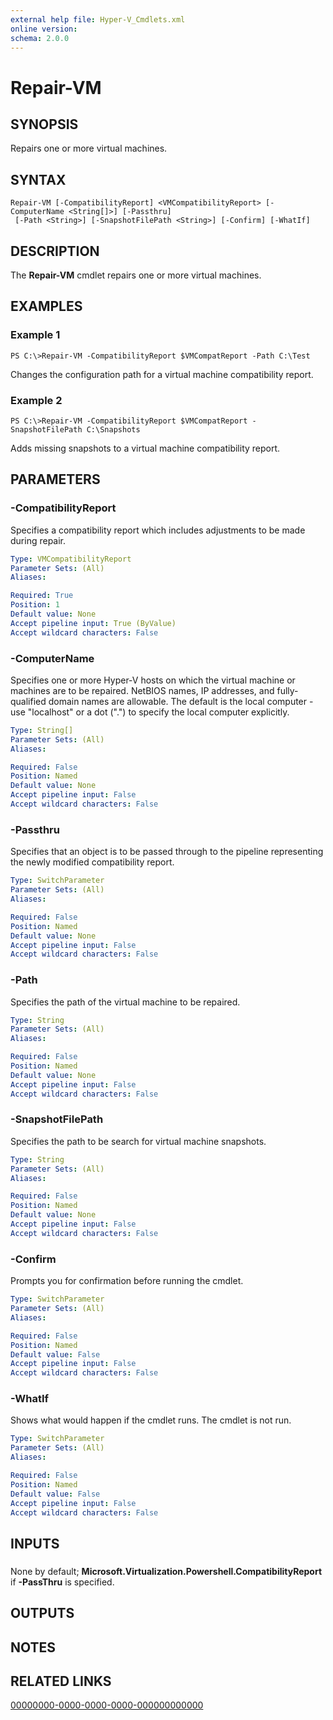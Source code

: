 ```yaml
---
external help file: Hyper-V_Cmdlets.xml
online version: 
schema: 2.0.0
---
```


# Repair-VM

## SYNOPSIS
Repairs one or more virtual machines.

## SYNTAX

```
Repair-VM [-CompatibilityReport] <VMCompatibilityReport> [-ComputerName <String[]>] [-Passthru]
 [-Path <String>] [-SnapshotFilePath <String>] [-Confirm] [-WhatIf]
```

## DESCRIPTION
The **Repair-VM** cmdlet repairs one or more virtual machines.

## EXAMPLES

### Example 1
```
PS C:\>Repair-VM -CompatibilityReport $VMCompatReport -Path C:\Test
```

Changes the configuration path for a virtual machine compatibility report.

### Example 2
```
PS C:\>Repair-VM -CompatibilityReport $VMCompatReport -SnapshotFilePath C:\Snapshots
```

Adds missing snapshots to a virtual machine compatibility report.

## PARAMETERS

### -CompatibilityReport
Specifies a compatibility report which includes adjustments to be made during repair.

```yaml
Type: VMCompatibilityReport
Parameter Sets: (All)
Aliases: 

Required: True
Position: 1
Default value: None
Accept pipeline input: True (ByValue)
Accept wildcard characters: False
```

### -ComputerName
Specifies one or more Hyper-V hosts on which the virtual machine or machines are to be repaired.
NetBIOS names, IP addresses, and fully-qualified domain names are allowable.
The default is the local computer - use "localhost" or a dot (".") to specify the local computer explicitly.

```yaml
Type: String[]
Parameter Sets: (All)
Aliases: 

Required: False
Position: Named
Default value: None
Accept pipeline input: False
Accept wildcard characters: False
```

### -Passthru
Specifies that an object is to be passed through to the pipeline representing the newly modified compatibility report.

```yaml
Type: SwitchParameter
Parameter Sets: (All)
Aliases: 

Required: False
Position: Named
Default value: None
Accept pipeline input: False
Accept wildcard characters: False
```

### -Path
Specifies the path of the virtual machine to be repaired.

```yaml
Type: String
Parameter Sets: (All)
Aliases: 

Required: False
Position: Named
Default value: None
Accept pipeline input: False
Accept wildcard characters: False
```

### -SnapshotFilePath
Specifies the path to be search for virtual machine snapshots.

```yaml
Type: String
Parameter Sets: (All)
Aliases: 

Required: False
Position: Named
Default value: None
Accept pipeline input: False
Accept wildcard characters: False
```

### -Confirm
Prompts you for confirmation before running the cmdlet.

```yaml
Type: SwitchParameter
Parameter Sets: (All)
Aliases: 

Required: False
Position: Named
Default value: False
Accept pipeline input: False
Accept wildcard characters: False
```

### -WhatIf
Shows what would happen if the cmdlet runs.
The cmdlet is not run.

```yaml
Type: SwitchParameter
Parameter Sets: (All)
Aliases: 

Required: False
Position: Named
Default value: False
Accept pipeline input: False
Accept wildcard characters: False
```

## INPUTS

### 
None by default; **Microsoft.Virtualization.Powershell.CompatibilityReport** if **-PassThru** is specified.

## OUTPUTS

## NOTES

## RELATED LINKS

[00000000-0000-0000-0000-000000000000](00000000-0000-0000-0000-000000000000)

